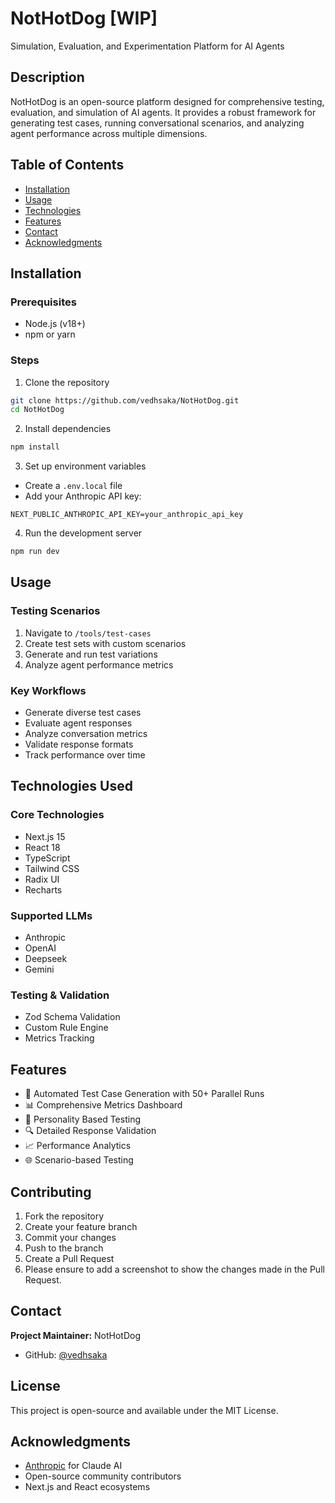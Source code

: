 # NotHotDog [WIP]
Simulation, Evaluation, and Experimentation Platform for AI Agents


## Description

NotHotDog is an open-source platform designed for comprehensive testing, evaluation, and simulation of AI agents. It provides a robust framework for generating test cases, running conversational scenarios, and analyzing agent performance across multiple dimensions.

## Table of Contents
- [Installation](#installation)
- [Usage](#usage)
- [Technologies](#technologies-used)
- [Features](#features)
- [Contact](#contact)
- [Acknowledgments](#acknowledgments)
<!--- - [Screenshots](#screenshots) 
- [API Documentation](#api-documentation)--->

## Installation

### Prerequisites
- Node.js (v18+)
- npm or yarn

### Steps
1. Clone the repository
```bash
git clone https://github.com/vedhsaka/NotHotDog.git
cd NotHotDog
```

2. Install dependencies
```bash
npm install
```

3. Set up environment variables
- Create a `.env.local` file
- Add your Anthropic API key:
```
NEXT_PUBLIC_ANTHROPIC_API_KEY=your_anthropic_api_key
```

4. Run the development server
```bash
npm run dev
```

## Usage

### Testing Scenarios
1. Navigate to `/tools/test-cases`
2. Create test sets with custom scenarios
3. Generate and run test variations
4. Analyze agent performance metrics

### Key Workflows
- Generate diverse test cases
- Evaluate agent responses
- Analyze conversation metrics
- Validate response formats
- Track performance over time

## Technologies Used

### Core Technologies
- Next.js 15
- React 18
- TypeScript
- Tailwind CSS
- Radix UI
- Recharts

### Supported LLMs
- Anthropic
- OpenAI
- Deepseek
- Gemini

### Testing & Validation
- Zod Schema Validation
- Custom Rule Engine
- Metrics Tracking

## Features

- 🧪 Automated Test Case Generation with 50+ Parallel Runs
- 📊 Comprehensive Metrics Dashboard
- 🤖 Personality Based Testing
- 🔍 Detailed Response Validation
- 📈 Performance Analytics
- 🌐 Scenario-based Testing

<!--- ## Screenshots

*(Placeholder for future screenshots)* --->

<!--- ## API Documentation

### Test Generation Endpoint
- **Endpoint:** `/api/tools/generate-tests`
- **Method:** POST
- **Payload:**
  ```json
  {
    "inputExample": "Sample input format",
    "agentDescription": "Optional agent context"
  }
  ```

### Agent Evaluation Endpoint
- **Endpoint:** `/api/tools/evaluate-agent`
- **Method:** POST
- **Payload:**
  ```json
  {
    "agentEndpoint": "https://api.example.com/agent",
    "testCases": [],
    "headers": {}
  }
  ```

## Roadmap
- Add more advanced AI model integrations
- Expand validation rule complexity
- Improve visualization capabilities
- Create plugin architecture for custom metrics --->

## Contributing

1. Fork the repository
2. Create your feature branch
3. Commit your changes
4. Push to the branch
5. Create a Pull Request
6. Please ensure to add a screenshot to show the changes made in the Pull Request.

## Contact

**Project Maintainer:** NotHotDog
- GitHub: [@vedhsaka](https://github.com/vedhsaka)
<!--- - Email: your.email@example.com --->

## License

This project is open-source and available under the MIT License.

## Acknowledgments

- [Anthropic](https://www.anthropic.com) for Claude AI
- Open-source community contributors
- Next.js and React ecosystems
